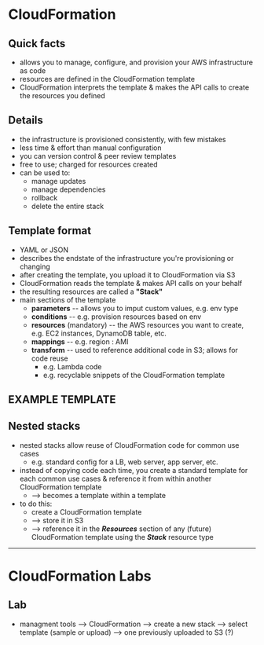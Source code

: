 # CloudFormation

## Quick facts
- allows you to manage, configure, and provision your AWS infrastructure as code
- resources are defined in the CloudFormation template
- CloudFormation interprets the template & makes the API calls to create the resources you defined

## Details
- the infrastructure is provisioned consistently, with few mistakes
- less time & effort than manual configuration
- you can version control & peer review templates
- free to use; charged for resources created
- can be used to:
  * manage updates
  * manage dependencies
  * rollback
  * delete the entire stack

## Template format
- YAML or JSON
- describes the endstate of the infrastructure you're provisioning or changing
- after creating the template, you upload it to CloudFormation via S3
- CloudFormation reads the template & makes API calls on your behalf
- the resulting resources are called a __"Stack"__
- main sections of the template
  * __parameters__ -- allows you to imput custom values, e.g. env type
  * __conditions__ -- e.g. provision resources based on env
  * __resources__ (mandatory) -- the AWS resources you want to create, e.g. EC2 instances, DynamoDB table, etc.
  * __mappings__ -- e.g. region : AMI
  * __transform__ -- used to reference additional code in S3; allows for code reuse
    - e.g. Lambda code
    - e.g. recyclable snippets of the CloudFormation template

## EXAMPLE TEMPLATE

## Nested stacks
- nested stacks allow reuse of CloudFormation code for common use cases
  * e.g. standard config for a LB, web server, app server, etc.
- instead of copying code each time, you create a standard template for each common use cases & reference it from within another CloudFormation template
  * ⟶ becomes a template within a template
- to do this:
  * create a CloudFormation template
  * ⟶ store it in S3
  * ⟶ reference it in the __*Resources*__ section of any (future) CloudFormation template using the __*Stack*__ resource type

-----
# CloudFormation Labs

## Lab
- managment tools --> CloudFormation --> create a new stack --> select template (sample or upload) --> one previously uploaded to S3 (?)